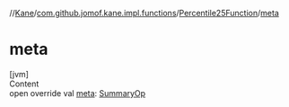 //[Kane](../../index.md)/[com.github.jomof.kane.impl.functions](../index.md)/[Percentile25Function](index.md)/[meta](meta.md)



# meta  
[jvm]  
Content  
open override val [meta](meta.md): [SummaryOp](../../com.github.jomof.kane.impl/-summary-op/index.md)  




